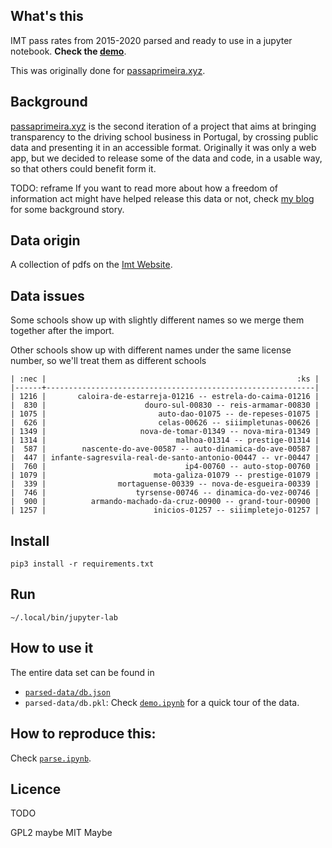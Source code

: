 ## What's this

IMT pass rates from 2015-2020 parsed and ready to use in a jupyter notebook. **Check the [demo](/demo.ipynb)**.

This was originally done for [passaprimeira.xyz](https://www.passaprimeira.xyz).

## Background

[passaprimeira.xyz](https://www.passaprimeira.xyz) is the second iteration of a project that aims at bringing transparency to the driving school business in Portugal, by crossing public data and presenting it in an accessible format. Originally it was only a web app, but we decided to release some of the data and code, in a usable way, so that others could benefit form it.

TODO: reframe
If you want to read more about how a freedom of information act might have helped release this data or not, check [my blog](https://www.flaviosousa.co/pedido-accesso-dados-publicos/) for some background story.

## Data origin

A collection of pdfs on the [Imt Website](https://www.imt-ip.pt/sites/IMTT/Portugues/EnsinoConducao/taxasdeaprovacao/Paginas/TaxasdeAprovacao.aspx).

## Data issues

Some schools show up with slightly different names so we merge them together after the import.

Other schools show up with different names under the same license number, so we'll treat them as different schools

```
| :nec |                                                        :ks |
|------+------------------------------------------------------------|
| 1216 |       caloira-de-estarreja-01216 -- estrela-do-caima-01216 |
|  830 |                      douro-sul-00830 -- reis-armamar-00830 |
| 1075 |                         auto-dao-01075 -- de-repeses-01075 |
|  626 |                         celas-00626 -- siiimpletunas-00626 |
| 1349 |                     nova-de-tomar-01349 -- nova-mira-01349 |
| 1314 |                             malhoa-01314 -- prestige-01314 |
|  587 |        nascente-do-ave-00587 -- auto-dinamica-do-ave-00587 |
|  447 | infante-sagresvila-real-de-santo-antonio-00447 -- vr-00447 |
|  760 |                               ip4-00760 -- auto-stop-00760 |
| 1079 |                        mota-galiza-01079 -- prestige-01079 |
|  339 |                mortaguense-00339 -- nova-de-esgueira-00339 |
|  746 |                    tyrsense-00746 -- dinamica-do-vez-00746 |
|  900 |          armando-machado-da-cruz-00900 -- grand-tour-00900 |
| 1257 |                        inicios-01257 -- siiimpletejo-01257 |
```

## Install

```
pip3 install -r requirements.txt
```

## Run

```
~/.local/bin/jupyter-lab
```

## How to use it

The entire data set can be found in

- [`parsed-data/db.json` ](result.json)
- `parsed-data/db.pkl`: Check [`demo.ipynb`](/demo.ipynb) for a quick tour of the data.

## How to reproduce this:

Check [`parse.ipynb`](parse.ipynb).

## Licence

TODO

GPL2 maybe
MIT Maybe
